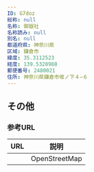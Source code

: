 ```yaml
---
ID: G7doz
総称: null
名称: 御嶽社
名称読み: null
別名: null
都道府県: 神奈川県
区域: 鎌倉市
緯度: 35.3112523
経度: 139.5328988
郵便番号: 2480021
住所: 神奈川県鎌倉市坂ノ下４−６
---
```


## その他

### 参考URL

| URL | 説明          |
| --- | ------------- |
|     | OpenStreetMap |

